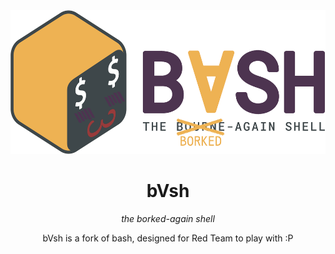 <!-- markdownlint-configure-file {
  "MD013": {
    "code_blocks": false,
    "tables": false
  },
  "MD033": false,
  "MD041": false
} -->

<div align="center">
<div><img src="assets/logo.png" height="230" alt="Warp" /></div>

# bVsh
*the borked-again shell*

bVsh is a fork of bash, designed for Red Team to play with :P

